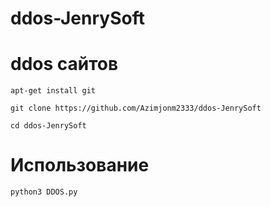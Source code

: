 # ddos-JenrySoft
# ddos сайтов

`apt-get install git`

`git clone https://github.com/Azimjonm2333/ddos-JenrySoft`

`cd ddos-JenrySoft`

# Использование

`python3 DDOS.py`
